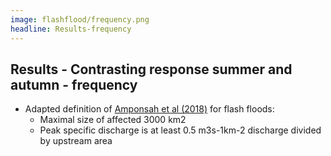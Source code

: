 ```yaml
---
image: flashflood/frequency.png
headline: Results-frequency
---
```


## Results - Contrasting response summer and autumn - frequency

- Adapted definition of [Amponsah et al (2018)](https://doi.org/10.5194/essd-10-1783-2018) for flash floods:​
  - Maximal size of affected 3000 km2 ​
  - Peak specific discharge is at least 0.5 m3s-1km-2 discharge divided by upstream area
